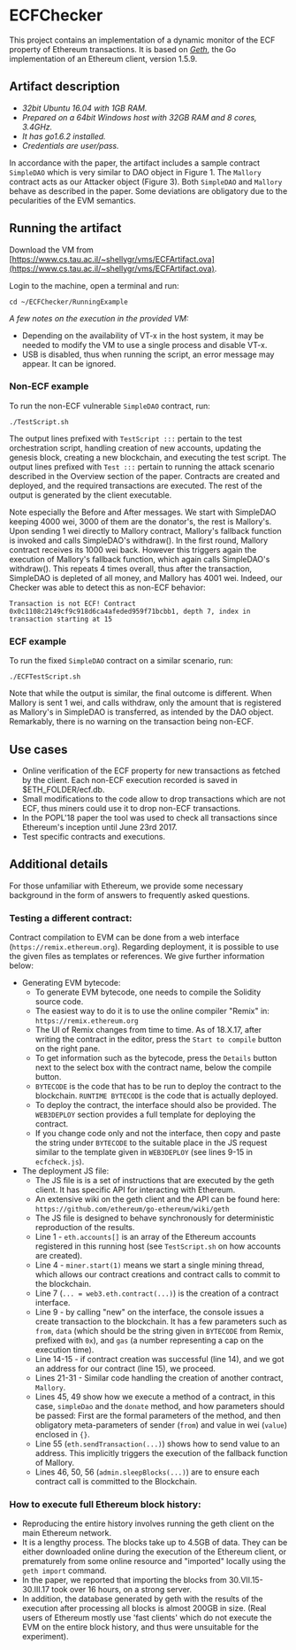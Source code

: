 # ECFChecker

This project contains an implementation of a dynamic monitor of the ECF property of Ethereum transactions.
It is based on _[Geth](https://github.com/ethereum/go-ethereum)_, the Go implementation of an Ethereum client, version 1.5.9.

## Artifact description
+ _32bit Ubuntu 16.04 with 1GB RAM._
+ _Prepared on a 64bit Windows host with 32GB RAM and 8 cores, 3.4GHz._
+ _It has go1.6.2 installed._
+ _Credentials are user/pass._

In accordance with the paper, the artifact includes a sample contract ```SimpleDAO``` which is very similar to DAO object in Figure 1.
The ```Mallory``` contract acts as our Attacker object (Figure 3).
Both ```SimpleDAO``` and ```Mallory``` behave as described in the paper. Some deviations are obligatory due to the pecularities of the EVM semantics.

## Running the artifact
Download the VM from [https://www.cs.tau.ac.il/~shellygr/vms/ECFArtifact.ova](https://www.cs.tau.ac.il/~shellygr/vms/ECFArtifact.ova).

Login to the machine, open a terminal and run:

	cd ~/ECFChecker/RunningExample

*A few notes on the execution in the provided VM:*
+ Depending on the availability of VT-x in the host system, it may be needed to modify the VM to use a single process and disable VT-x.
+ USB is disabled, thus when running the script, an error message may appear. It can be ignored.


### Non-ECF example
To run the non-ECF vulnerable ```SimpleDAO``` contract, run:

	./TestScript.sh

The output lines prefixed with ```TestScript :::``` pertain to the test orchestration script, handling creation of new accounts, updating the genesis block, creating a new blockchain, and executing the test script.
The output lines prefixed with ```Test :::``` pertain to running the attack scenario described in the Overview section of the paper. Contracts are created and deployed, and the required transactions are executed.
The rest of the output is generated by the client executable.

Note especially the Before and After messages.
We start with SimpleDAO keeping 4000 wei, 3000 of them are the donator's, the rest is Mallory's. 
Upon sending 1 wei directly to Mallory contract, Mallory's fallback function is invoked and calls SimpleDAO's withdraw(). 
In the first round, Mallory contract receives its 1000 wei back. 
However this triggers again the execution of Mallory's fallback function, which again calls SimpleDAO's withdraw(). 
This repeats 4 times overall, thus after the transaction, SimpleDAO is depleted of all money, and Mallory has 4001 wei.
Indeed, our Checker was able to detect this as non-ECF behavior:

	Transaction is not ECF! Contract 0x0c1108c2149cf9c918d6ca4afeded959f71bcbb1, depth 7, index in transaction starting at 15


### ECF example
To run the fixed ```SimpleDAO``` contract on a similar scenario, run:

	./ECFTestScript.sh

Note that while the output is similar, the final outcome is different.
When Mallory is sent 1 wei, and calls withdraw, only the amount that is registered as Mallory's in SimpleDAO is transferred, as intended by the DAO object.
Remarkably, there is no warning on the transaction being non-ECF.


## Use cases
 - Online verification of the ECF property for new transactions as fetched by the client. Each non-ECF execution recorded is saved in $ETH_FOLDER/ecf.db.
 - Small modifications to the code allow to drop transactions which are not ECF, thus miners could use it to drop non-ECF transactions.
 - In the POPL'18 paper the tool was used to check all transactions since Ethereum's inception until June 23rd 2017.
 - Test specific contracts and executions.
 
 ## Additional details
For those unfamiliar with Ethereum, we provide some necessary background in the form of answers to frequently asked questions. 

### Testing a different contract:
Contract compilation to EVM can be done from a web interface (```https://remix.ethereum.org```).
Regarding deployment, it is possible to use the given files as templates or references. We give further information below:
* Generating EVM bytecode:
	* To generate EVM bytecode, one needs to compile the Solidity source code.
	* The easiest way to do it is to use the online compiler "Remix" in: ```https://remix.ethereum.org```
	* The UI of Remix changes from time to time. As of 18.X.17, after writing the contract in the editor, press the ```Start to compile``` button on the right pane.
	* To get information such as the bytecode, press the ```Details``` button next to the select box with the contract name, below the compile button. 
	* ```BYTECODE``` is the code that has to be run to deploy the contract to the blockchain. ```RUNTIME BYTECODE``` is the code that is actually deployed.
	* To deploy the contract, the interface should also be provided. The ```WEB3DEPLOY``` section provides a full template for deploying the contract. 		
	* If you change code only and not the interface, then copy and paste the string under ```BYTECODE``` to the suitable place in the JS request similar to the template given in ```WEB3DEPLOY``` (see lines 9-15 in ```ecfcheck.js```).
* The deployment JS file:
	* The JS file is is a set of instructions that are executed by the geth client. It has specific API for interacting with Ethereum.
	* An extensive wiki on the geth client and the API can be found here: ```https://github.com/ethereum/go-ethereum/wiki/geth```
	* The JS file is designed to behave synchronously for deterministic reproduction of the results.
	* Line 1 - ```eth.accounts[]``` is an array of the Ethereum accounts registered in this running host (see ```TestScript.sh``` on how accounts are created).
	* Line 4 - ```miner.start(1)``` means we start a single mining thread, which allows our contract creations and contract calls to commit to the blockchain.
	* Line 7 (```... = web3.eth.contract(...)```) is the creation of a contract interface.
	* Line 9 - by calling "new" on the interface, the console issues a create transaction to the blockchain. It has a few parameters such as ```from```, ```data``` (which should be the string given in ```BYTECODE``` from Remix, prefixed with ```0x```), and ```gas``` (a number representing a cap on the execution time).
	* Line 14-15 - if contract creation was successful (line 14), and we got an address for our contract (line 15), we proceed.
	* Lines 21-31 - Similar code handling the creation of another contract, ```Mallory```.
	* Lines 45, 49 show how we execute a method of a contract, in this case, ```simpleDao``` and the ```donate``` method, and how parameters should be passed: First are the formal parameters of the method, and then obligatory meta-parameters of sender (```from```) and value in wei (```value```) enclosed in ```{}```.
	* Line 55 (```eth.sendTransaction(...)```) shows how to send value to an address. This implicitly triggers the execution of the fallback function of Mallory.
	* Lines 46, 50, 56 (```admin.sleepBlocks(...)```) are to ensure each contract call is committed to the Blockchain. 

### How to execute full Ethereum block history:
* Reproducing the entire history involves running the geth client on the main Ethereum network.
* It is a lengthy process. The blocks take up to 4.5GB of data. They can be either downloaded online during the execution of the Ethereum client, or prematurely from some online resource and "imported" locally using the ```geth import``` command.
* In the paper, we reported that importing the blocks from 30.VII.15-30.III.17 took over 16 hours, on a strong server.
* In addition, the database generated by geth with the results of the execution after processing all blocks is almost 200GB in size. (Real users of Ethereum mostly use 'fast clients' which do not execute the EVM on the entire block history, and thus were unsuitable for the experiment).
